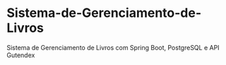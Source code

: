 # Sistema-de-Gerenciamento-de-Livros
Sistema de Gerenciamento de Livros com Spring Boot, PostgreSQL e API Gutendex
